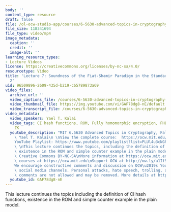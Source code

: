 ```yaml
---
body: ''
content_type: resource
draft: false
file: /ol-ocw-studio-app/courses/6-5630-advanced-topics-in-cryptography-fall-2023/65630-f23-lecture-7-part-2_360p_16_9.mp4
file_size: 118341694
file_type: video/mp4
image_metadata:
  caption: ''
  credit: ''
  image-alt: ''
learning_resource_types:
- Lecture Videos
license: https://creativecommons.org/licenses/by-nc-sa/4.0/
resourcetype: Video
title: 'Lecture 7: Soundness of the Fiat-Shamir Paradigm in the Standard Model, Part
  2'
uid: 96509896-2609-435d-b219-c65789873a69
video_files:
  archive_url: ''
  video_captions_file: /courses/6-5630-advanced-topics-in-cryptography-fall-2023/10W3rxUhZfaCs2kRX9i4erg2hLTiFKuJD_transcript.webvtt
  video_thumbnail_file: https://img.youtube.com/vi/GAF78dg8-nE/default.jpg
  video_transcript_file: /courses/6-5630-advanced-topics-in-cryptography-fall-2023/10W3rxUhZfaCs2kRX9i4erg2hLTiFKuJD_transcript.pdf
video_metadata:
  video_speakers: Yael T. Kalai
  video_tags: CI hash functions, ROM, Fully homomorphic encryption, FHE, non interactive
    ZK
  youtube_description: "MIT 6.5630 Advanced Topics in Cryptography, Fall 2023\nInstructor:\
    \ Yael T. Kalai\n \nView the complete course:  https://ocw.mit.edu/courses/6-5630-advanced-topics-in-cryptography-fall-2023/\n\
    YouTube Playlist: https://www.youtube.com/playlist?list=PLUl4u3cNGP61EZllk7zwgvPbI4kbnKhWz\n\
    \ \nThis lecture continues the topics, including the definition of CI hash functions,\
    \ existence in the ROM and simple counter example in the plain model. \n \nLicense:\
    \ Creative Commons BY-NC-SA\nMore information at https://ocw.mit.edu/terms\nMore\
    \ courses at https://ocw.mit.edu\nSupport OCW at http://ow.ly/a1If50zVRlQ\n \n\
    We encourage constructive comments and discussion on OCW\u2019s YouTube and other\
    \ social media channels. Personal attacks, hate speech, trolling, and inappropriate\
    \ comments are not allowed and may be removed. More details at https://ocw.mit.edu/comments."
  youtube_id: GAF78dg8-nE
---
```

This lecture continues the topics including the definition of CI hash functions, existence in the ROM and simple counter example in the plain model.